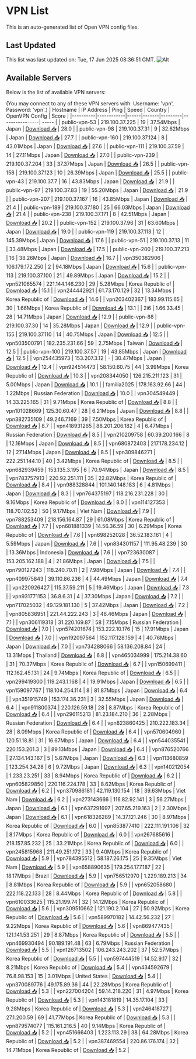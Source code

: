 # VPN List

This is an auto-generated list of Open VPN config files.

## Last Updated

This list was last updated on: Tue, 17 Jun 2025 08:36:51 GMT.
![Alt](https://repobeats.axiom.co/api/embed/186b98318ef1479477931607c1ad7d823f12451f.svg "Repobeats analytics image")

## Available Servers

Below is the list of available VPN servers:

(You may connect to any of these VPN servers with: Username: 'vpn', Password: 'vpn'.)
| Hostname | IP Address | Ping | Speed | Country | OpenVPN Config | Score |
|----------|------------|------|-------|---------|----------------| ----- |
| public-vpn-53 | 219.100.37.225 | 19 | 37.54Mbps | Japan | [Download 📥](./configs/server_0_JP.ovpn) | 28.0 |
| public-vpn-98 | 219.100.37.31 | 9 | 32.62Mbps | Japan | [Download 📥](./configs/server_1_JP.ovpn) | 27.7 |
| public-vpn-160 | 219.100.37.124 | 8 | 43.01Mbps | Japan | [Download 📥](./configs/server_2_JP.ovpn) | 27.6 |
| public-vpn-111 | 219.100.37.59 | 14 | 27.11Mbps | Japan | [Download 📥](./configs/server_3_JP.ovpn) | 27.0 |
| public-vpn-239 | 219.100.37.204 | 33 | 37.37Mbps | Japan | [Download 📥](./configs/server_4_JP.ovpn) | 26.5 |
| public-vpn-158 | 219.100.37.123 | 10 | 26.39Mbps | Japan | [Download 📥](./configs/server_5_JP.ovpn) | 25.5 |
| public-vpn-43 | 219.100.37.7 | 16 | 43.83Mbps | Japan | [Download 📥](./configs/server_6_JP.ovpn) | 21.9 |
| public-vpn-97 | 219.100.37.83 | 19 | 55.20Mbps | Japan | [Download 📥](./configs/server_7_JP.ovpn) | 21.9 |
| public-vpn-207 | 219.100.37.167 | 16 | 43.85Mbps | Japan | [Download 📥](./configs/server_8_JP.ovpn) | 21.4 |
| public-vpn-189 | 219.100.37.180 | 25 | 66.03Mbps | Japan | [Download 📥](./configs/server_9_JP.ovpn) | 21.4 |
| public-vpn-238 | 219.100.37.171 | 8 | 42.51Mbps | Japan | [Download 📥](./configs/server_10_JP.ovpn) | 20.2 |
| public-vpn-152 | 219.100.37.96 | 31 | 63.60Mbps | Japan | [Download 📥](./configs/server_11_JP.ovpn) | 19.0 |
| public-vpn-119 | 219.100.37.113 | 12 | 145.39Mbps | Japan | [Download 📥](./configs/server_12_JP.ovpn) | 17.6 |
| public-vpn-51 | 219.100.37.13 | 11 | 33.48Mbps | Japan | [Download 📥](./configs/server_13_JP.ovpn) | 17.5 |
| public-vpn-200 | 219.100.37.213 | 16 | 38.26Mbps | Japan | [Download 📥](./configs/server_14_JP.ovpn) | 16.7 |
| vpn350382906 | 106.179.172.250 | 2 | 94.18Mbps | Japan | [Download 📥](./configs/server_15_JP.ovpn) | 15.6 |
| public-vpn-113 | 219.100.37.100 | 21 | 49.89Mbps | Japan | [Download 📥](./configs/server_16_JP.ovpn) | 15.2 |
| vpn521065574 | 221.144.146.230 | 29 | 5.28Mbps | Korea Republic of | [Download 📥](./configs/server_17_KR.ovpn) | 15.1 |
| vpn244442921 | 61.73.170.129 | 32 | 13.34Mbps | Korea Republic of | [Download 📥](./configs/server_18_KR.ovpn) | 14.6 |
| vpn203402367 | 183.99.115.65 | 30 | 1.66Mbps | Korea Republic of | [Download 📥](./configs/server_19_KR.ovpn) | 13.1 |
| 2i6 | 1.66.33.45 | 28 | 14.71Mbps | Japan | [Download 📥](./configs/server_20_JP.ovpn) | 12.9 |
| public-vpn-88 | 219.100.37.30 | 14 | 35.28Mbps | Japan | [Download 📥](./configs/server_21_JP.ovpn) | 12.9 |
| public-vpn-155 | 219.100.37.110 | 14 | 40.75Mbps | Japan | [Download 📥](./configs/server_22_JP.ovpn) | 12.5 |
| vpn503500791 | 182.235.231.66 | 59 | 2.75Mbps | Taiwan | [Download 📥](./configs/server_23_TW.ovpn) | 12.5 |
| public-vpn-100 | 219.100.37.57 | 19 | 43.85Mbps | Japan | [Download 📥](./configs/server_24_JP.ovpn) | 12.5 |
| vpn254435973 | 153.207.3.12 | - | 30.47Mbps | Japan | [Download 📥](./configs/server_25_JP.ovpn) | 12.4 |
| vpn924514473 | 58.150.60.75 | 44 | 3.99Mbps | Korea Republic of | [Download 📥](./configs/server_26_KR.ovpn) | 10.3 |
| vpn208344050 | 126.215.211.123 | 31 | 5.00Mbps | Japan | [Download 📥](./configs/server_27_JP.ovpn) | 10.1 |
| familia2025 | 178.163.92.66 | 44 | 1.22Mbps | Russian Federation | [Download 📥](./configs/server_28_RU.ovpn) | 10.0 |
| vpn304549449 | 14.33.225.165 | 31 | 9.71Mbps | Korea Republic of | [Download 📥](./configs/server_29_KR.ovpn) | 8.8 |
| vpn101028669 | 125.30.60.47 | 28 | 6.21Mbps | Japan | [Download 📥](./configs/server_30_JP.ovpn) | 8.8 |
| vpn382735109 | 49.246.7.169 | 39 | 7.50Mbps | Korea Republic of | [Download 📥](./configs/server_31_KR.ovpn) | 8.7 |
| vpn418931265 | 88.201.206.182 | 4 | 6.47Mbps | Russian Federation | [Download 📥](./configs/server_32_RU.ovpn) | 8.5 |
| vpn210209758 | 60.39.200.166 | 8 | 12.16Mbps | Japan | [Download 📥](./configs/server_33_JP.ovpn) | 8.5 |
| vpn680872403 | 217.178.234.12 | 12 | 27.14Mbps | Japan | [Download 📥](./configs/server_34_JP.ovpn) | 8.5 |
| vpn309846271 | 222.251.144.10 | 40 | 3.42Mbps | Korea Republic of | [Download 📥](./configs/server_35_KR.ovpn) | 8.5 |
| vpn682939459 | 153.135.3.195 | 6 | 70.94Mbps | Japan | [Download 📥](./configs/server_36_JP.ovpn) | 8.5 |
| vpn783757913 | 220.92.251.111 | 35 | 22.82Mbps | Korea Republic of | [Download 📥](./configs/server_37_KR.ovpn) | 8.4 |
| vpn988328844 | 101.140.148.183 | 6 | 4.81Mbps | Japan | [Download 📥](./configs/server_38_JP.ovpn) | 8.3 |
| vpn764375197 | 118.216.231.228 | 30 | 9.16Mbps | Korea Republic of | [Download 📥](./configs/server_39_KR.ovpn) | 8.0 |
| vpn114127353 | 118.70.102.52 | 50 | 9.17Mbps | Viet Nam | [Download 📥](./configs/server_40_VN.ovpn) | 7.9 |
| vpn788253409 | 218.156.164.87 | 29 | 61.08Mbps | Korea Republic of | [Download 📥](./configs/server_41_KR.ovpn) | 7.7 |
| vpn681881339 | 14.56.36.59 | 30 | 6.29Mbps | Korea Republic of | [Download 📥](./configs/server_42_KR.ovpn) | 7.6 |
| vpn698252028 | 36.52.183.161 | 4 | 5.59Mbps | Japan | [Download 📥](./configs/server_43_JP.ovpn) | 7.6 |
| vpn834301157 | 111.95.48.239 | 30 | 13.36Mbps | Indonesia | [Download 📥](./configs/server_44_ID.ovpn) | 7.6 |
| vpn723630087 | 153.205.162.188 | 4 | 21.86Mbps | Japan | [Download 📥](./configs/server_45_JP.ovpn) | 7.5 |
| vpn790127243 | 118.240.70.11 | 2 | 7.98Mbps | Japan | [Download 📥](./configs/server_46_JP.ovpn) | 7.4 |
| vpn409975843 | 39.110.86.236 | 4 | 44.49Mbps | Japan | [Download 📥](./configs/server_47_JP.ovpn) | 7.4 |
| vpn220926427 | 115.37.59.211 | 5 | 19.46Mbps | Japan | [Download 📥](./configs/server_48_JP.ovpn) | 7.3 |
| vpn931771153 | 36.8.6.31 | 4 | 37.30Mbps | Japan | [Download 📥](./configs/server_49_JP.ovpn) | 7.2 |
| vpn717025032 | 49.129.181.130 | 5 | 37.42Mbps | Japan | [Download 📥](./configs/server_50_JP.ovpn) | 7.2 |
| vpn805836951 | 221.44.222.243 | 3 | 46.46Mbps | Japan | [Download 📥](./configs/server_51_JP.ovpn) | 7.1 |
| vpn306119318 | 31.220.169.87 | 58 | 7.15Mbps | Russian Federation | [Download 📥](./configs/server_52_RU.ovpn) | 7.0 |
| vpn574201674 | 153.222.10.176 | 15 | 17.91Mbps | Japan | [Download 📥](./configs/server_53_JP.ovpn) | 7.0 |
| vpn192097564 | 152.117.128.159 | 4 | 40.76Mbps | Japan | [Download 📥](./configs/server_54_JP.ovpn) | 7.0 |
| vpn734288066 | 58.136.208.84 | 24 | 13.31Mbps | Thailand | [Download 📥](./configs/server_55_TH.ovpn) | 6.8 |
| vpn465034999 | 175.214.38.60 | 31 | 70.37Mbps | Korea Republic of | [Download 📥](./configs/server_56_KR.ovpn) | 6.7 |
| vpn150699411 | 112.162.45.131 | 24 | 9.74Mbps | Korea Republic of | [Download 📥](./configs/server_57_KR.ovpn) | 6.5 |
| vpn299419300 | 119.243.1.168 | 4 | 19.91Mbps | Japan | [Download 📥](./configs/server_58_JP.ovpn) | 6.5 |
| vpn159097767 | 118.104.254.114 | 8 | 81.87Mbps | Japan | [Download 📥](./configs/server_59_JP.ovpn) | 6.4 |
| vpn351915749 | 153.174.36.231 | 3 | 32.55Mbps | Japan | [Download 📥](./configs/server_60_JP.ovpn) | 6.4 |
| vpn911800374 | 220.126.59.18 | 28 | 8.87Mbps | Korea Republic of | [Download 📥](./configs/server_61_KR.ovpn) | 6.4 |
| vpn296115213 | 81.23.184.210 | 36 | 2.28Mbps | Russian Federation | [Download 📥](./configs/server_62_RU.ovpn) | 6.4 |
| vpn823860425 | 210.222.183.34 | 28 | 8.09Mbps | Korea Republic of | [Download 📥](./configs/server_63_KR.ovpn) | 6.4 |
| vpn570604960 | 120.51.18.81 | 31 | 16.67Mbps | Japan | [Download 📥](./configs/server_64_JP.ovpn) | 6.4 |
| vpn544035541 | 220.153.201.3 | 3 | 89.13Mbps | Japan | [Download 📥](./configs/server_65_JP.ovpn) | 6.4 |
| vpn876520766 | 27.134.143.167 | 5 | 5.67Mbps | Japan | [Download 📥](./configs/server_66_JP.ovpn) | 6.3 |
| vpn113680859 | 123.254.34.28 | 6 | 9.72Mbps | Japan | [Download 📥](./configs/server_67_JP.ovpn) | 6.3 |
| vpn140212054 | 1.233.23.251 | 33 | 8.94Mbps | Korea Republic of | [Download 📥](./configs/server_68_KR.ovpn) | 6.2 |
| vpn605829850 | 220.116.224.178 | 33 | 8.62Mbps | Korea Republic of | [Download 📥](./configs/server_69_KR.ovpn) | 6.2 |
| vpn370986181 | 42.119.130.154 | 18 | 39.63Mbps | Viet Nam | [Download 📥](./configs/server_70_VN.ovpn) | 6.2 |
| vpn273143666 | 116.82.92.141 | 3 | 56.27Mbps | Japan | [Download 📥](./configs/server_71_JP.ovpn) | 6.1 |
| vpn637291697 | 207.65.219.163 | 2 | 2.30Mbps | Japan | [Download 📥](./configs/server_72_JP.ovpn) | 6.1 |
| vpn618326289 | 14.37.121.246 | 30 | 8.97Mbps | Korea Republic of | [Download 📥](./configs/server_73_KR.ovpn) | 6.0 |
| vpn853877410 | 222.111.191.106 | 32 | 8.17Mbps | Korea Republic of | [Download 📥](./configs/server_74_KR.ovpn) | 6.0 |
| vpn267685616 | 218.157.85.232 | 25 | 33.21Mbps | Korea Republic of | [Download 📥](./configs/server_75_KR.ovpn) | 6.0 |
| vpn245815968 | 211.49.251.172 | 33 | 9.40Mbps | Korea Republic of | [Download 📥](./configs/server_76_KR.ovpn) | 5.9 |
| vpn784395512 | 58.187.26.175 | 25 | 9.35Mbps | Viet Nam | [Download 📥](./configs/server_77_VN.ovpn) | 5.9 |
| vpn658890635 | 179.254.177.187 | 22 | 18.17Mbps | Brazil | [Download 📥](./configs/server_78_BR.ovpn) | 5.9 |
| vpn756512970 | 1.229.189.213 | 34 | 8.81Mbps | Korea Republic of | [Download 📥](./configs/server_79_KR.ovpn) | 5.9 |
| vpn652058680 | 222.118.22.133 | 28 | 8.44Mbps | Korea Republic of | [Download 📥](./configs/server_80_KR.ovpn) | 5.8 |
| vpn610033625 | 115.21.199.74 | 32 | 14.12Mbps | Korea Republic of | [Download 📥](./configs/server_81_KR.ovpn) | 5.6 |
| vpn309510662 | 121.190.2.104 | 27 | 50.92Mbps | Korea Republic of | [Download 📥](./configs/server_82_KR.ovpn) | 5.6 |
| vpn589970182 | 14.42.56.232 | 27 | 9.22Mbps | Korea Republic of | [Download 📥](./configs/server_83_KR.ovpn) | 5.6 |
| vpn869477435 | 121.141.53.251 | 29 | 8.87Mbps | Korea Republic of | [Download 📥](./configs/server_84_KR.ovpn) | 5.5 |
| vpn469930494 | 90.189.191.48 | 63 | 6.79Mbps | Russian Federation | [Download 📥](./configs/server_85_RU.ovpn) | 5.5 |
| vpn126713502 | 106.243.243.202 | 37 | 52.57Mbps | Korea Republic of | [Download 📥](./configs/server_86_KR.ovpn) | 5.5 |
| vpn597444519 | 14.52.9.17 | 32 | 8.21Mbps | Korea Republic of | [Download 📥](./configs/server_87_KR.ovpn) | 5.4 |
| vpn434592679 | 76.8.98.153 | 15 | 3.01Mbps | United States | [Download 📥](./configs/server_88_US.ovpn) | 5.4 |
| vpn370089776 | 49.175.89.36 | 44 | 22.28Mbps | Korea Republic of | [Download 📥](./configs/server_89_KR.ovpn) | 5.3 |
| vpn227004204 | 59.14.218.220 | 31 | 4.97Mbps | Korea Republic of | [Download 📥](./configs/server_90_KR.ovpn) | 5.3 |
| vpn143181819 | 14.35.17.104 | 33 | 9.28Mbps | Korea Republic of | [Download 📥](./configs/server_91_KR.ovpn) | 5.3 |
| vpn246418727 | 27.1.200.59 | 69 | 41.77Mbps | Korea Republic of | [Download 📥](./configs/server_92_KR.ovpn) | 5.3 |
| vpn879574077 | 115.161.216.5 | 40 | 9.14Mbps | Korea Republic of | [Download 📥](./configs/server_93_KR.ovpn) | 5.2 |
| vpn451666403 | 1.223.113.29 | 38 | 64.28Mbps | Korea Republic of | [Download 📥](./configs/server_94_KR.ovpn) | 5.2 |
| vpn387469554 | 220.86.176.174 | 32 | 14.71Mbps | Korea Republic of | [Download 📥](./configs/server_95_KR.ovpn) | 5.2 |
